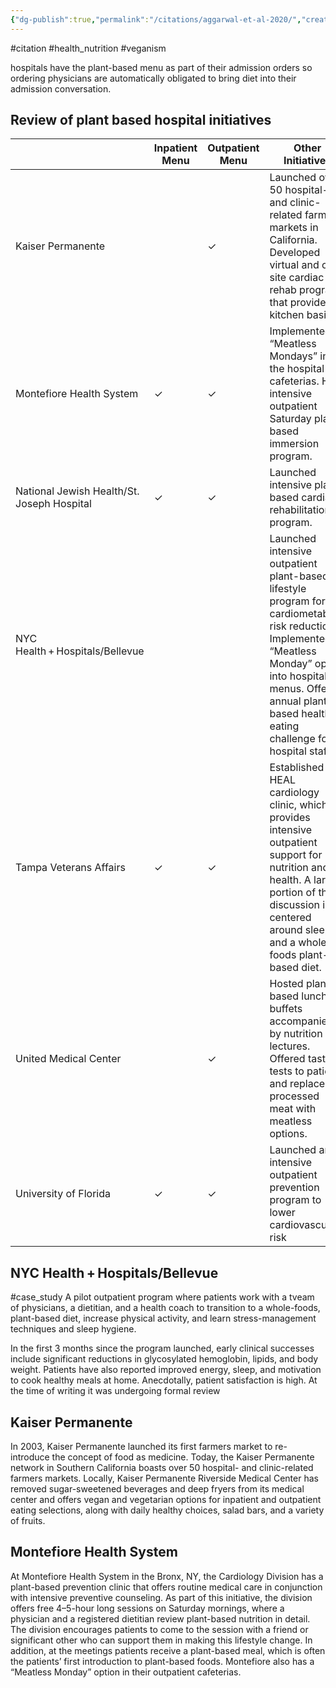 ```yaml
---
{"dg-publish":true,"permalink":"/citations/aggarwal-et-al-2020/","created":"2024-04-22T12:44:28.000+01:00","updated":"2025-10-10T23:54:28.991+01:00"}
---
```


#citation #health_nutrition  #veganism 

hospitals have the plant-based menu as part of their admission orders so ordering physicians are automatically obligated to bring diet into their admission conversation.

## Review of plant based hospital initiatives
|                                            | Inpatient Menu             | Outpatient Menu | Other Initiatives                                                                                                                                                                                                                 |
| ------------------------------------------ | -------------------------- | --------------- | --------------------------------------------------------------------------------------------------------------------------------------------------------------------------------------------------------------------------------- |
| Kaiser Permanente                          |                            | ✓               | Launched over 50 hospital- and clinic-related farmers markets in California. Developed virtual and on-site cardiac rehab program that provides kitchen basics.                                                                    |
| Montefiore Health System                   | ✓                          | ✓               | Implemented “Meatless Mondays” in the hospital cafeterias. Has intensive outpatient Saturday plant-based immersion program.                                                                                                       |
| National Jewish Health/St. Joseph Hospital | ✓                          | ✓               | Launched intensive plant-based cardiac rehabilitation program.                                                                                                                                                                    |
| NYC Health + Hospitals/Bellevue            |                            |                 | Launched intensive outpatient plant-based lifestyle program for cardiometabolic risk reduction. Implemented a “Meatless Monday” option into hospital menus. Offer annual plant-based healthy eating challenge for hospital staff. |
| Tampa Veterans Affairs                     | ✓                          | ✓               | Established the HEAL cardiology clinic, which provides intensive outpatient support for nutrition and health. A large portion of this discussion is centered around sleep and a whole foods plant-based diet.                                                                                                                     |
| United Medical Center                      |                            | ✓               | Hosted plant-based lunch buffets accompanied by nutrition lectures. Offered taste tests to patients and replaced processed meat with meatless options.                                                                            |
| University of Florida                      | ✓                          | ✓               | Launched an intensive outpatient prevention program to lower cardiovascular risk                                                                                                                                                  |

## NYC Health + Hospitals/Bellevue
#case_study 
A pilot outpatient program where patients work with a tveam of physicians, a dietitian, and a health coach to transition to a whole-foods, plant-based diet, increase physical activity, and learn stress-management techniques and sleep hygiene.

In the first 3 months since the program launched, early clinical successes include significant reductions in glycosylated hemoglobin, lipids, and body weight. Patients have also reported improved energy, sleep, and motivation to cook healthy meals at home. Anecdotally, patient satisfaction is high. At the time of writing it was undergoing formal review

## Kaiser Permanente
In 2003, Kaiser Permanente launched its first farmers market to re-introduce the concept of food as medicine. Today, the Kaiser Permanente network in Southern California boasts over 50 hospital- and clinic-related farmers markets. Locally, Kaiser Permanente Riverside Medical Center has removed sugar-sweetened beverages and deep fryers from its medical center and offers vegan and vegetarian options for inpatient and outpatient eating selections, along with daily healthy choices, salad bars, and a variety of fruits.

## Montefiore Health System
At Montefiore Health System in the Bronx, NY, the Cardiology Division has a plant-based prevention clinic that offers routine medical care in conjunction with intensive preventive counseling. As part of this initiative, the division offers free 4–5-hour long sessions on Saturday mornings, where a physician and a registered dietitian review plant-based nutrition in detail. The division encourages patients to come to the session with a friend or significant other who can support them in making this lifestyle change. In addition, at the meetings patients receive a plant-based meal, which is often the patients’ first introduction to plant-based foods. Montefiore also has a “Meatless Monday” option in their outpatient cafeterias.
